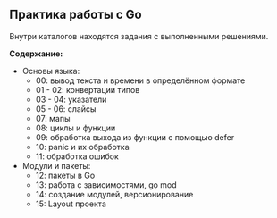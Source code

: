 ## Практика работы с Go
Внутри каталогов находятся задания с выполненными решениями.

**Содержание:**
- Основы языка:
    - 00: вывод текста и времени в определённом формате
    - 01 - 02: конвертации типов
    - 03 - 04: указатели
    - 05 - 06: слайсы
    - 07: мапы
    - 08: циклы и функции
    - 09: обработка выхода из функции с помощью defer
    - 10: panic и их обработка
    - 11: обработка ошибок
- Модули и пакеты:
    - 12: пакеты в Go
    - 13: работа с зависимостями, go mod
    - 14: создание модулей, версионирование
    - 15: Layout проекта